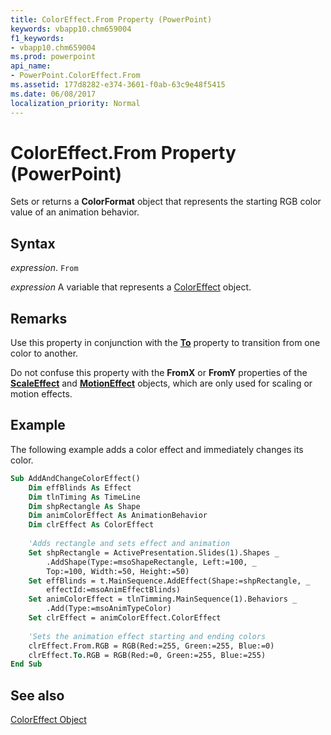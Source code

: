 ```yaml
---
title: ColorEffect.From Property (PowerPoint)
keywords: vbapp10.chm659004
f1_keywords:
- vbapp10.chm659004
ms.prod: powerpoint
api_name:
- PowerPoint.ColorEffect.From
ms.assetid: 177d8282-e374-3601-f0ab-63c9e48f5415
ms.date: 06/08/2017
localization_priority: Normal
---
```



# ColorEffect.From Property (PowerPoint)

Sets or returns a  **ColorFormat** object that represents the starting RGB color value of an animation behavior.


## Syntax

 _expression_. `From`

_expression_ A variable that represents a [ColorEffect](./PowerPoint.ColorEffect.md) object.


## Remarks

Use this property in conjunction with the  **[To](PowerPoint.ColorEffect.To.md)** property to transition from one color to another.

Do not confuse this property with the  **FromX** or **FromY** properties of the **[ScaleEffect](PowerPoint.ScaleEffect.md)** and **[MotionEffect](PowerPoint.MotionEffect.md)** objects, which are only used for scaling or motion effects.


## Example

The following example adds a color effect and immediately changes its color.


```vb
Sub AddAndChangeColorEffect() 
    Dim effBlinds As Effect 
    Dim tlnTiming As TimeLine 
    Dim shpRectangle As Shape 
    Dim animColorEffect As AnimationBehavior 
    Dim clrEffect As ColorEffect 
 
    'Adds rectangle and sets effect and animation 
    Set shpRectangle = ActivePresentation.Slides(1).Shapes _ 
        .AddShape(Type:=msoShapeRectangle, Left:=100, _ 
        Top:=100, Width:=50, Height:=50) 
    Set effBlinds = t.MainSequence.AddEffect(Shape:=shpRectangle, _ 
        effectId:=msoAnimEffectBlinds) 
    Set animColorEffect = tlnTimming.MainSequence(1).Behaviors _ 
        .Add(Type:=msoAnimTypeColor) 
    Set clrEffect = animColorEffect.ColorEffect 
 
    'Sets the animation effect starting and ending colors 
    clrEffect.From.RGB = RGB(Red:=255, Green:=255, Blue:=0) 
    clrEffect.To.RGB = RGB(Red:=0, Green:=255, Blue:=255) 
End Sub
```


## See also


[ColorEffect Object](PowerPoint.ColorEffect.md)

